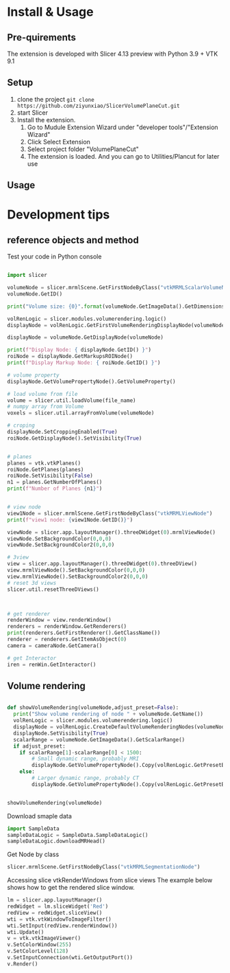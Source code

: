 # Install & Usage

## Pre-quirements 
The extension is developed with Slicer 4.13 preview with Python 3.9 + VTK 9.1

## Setup
1. clone the project  `git clone https://github.com/ziyunxiao/SlicerVolumePlaneCut.git`
2. start Slicer
3. Install the extension. 
   1. Go to Mudule Extension Wizard under "developer tools"/"Extension Wizard"
   2. Click Select Extension
   3. Select project folder "VolumePlaneCut"
   4. The extension is loaded. And you can go to Utilities/Plancut for later use

## Usage



# Development tips
## reference objects and method

Test your code in Python console
```py

import slicer

volumeNode = slicer.mrmlScene.GetFirstNodeByClass("vtkMRMLScalarVolumeNode")
volumeNode.GetID()

print("Volume size: {0}".format(volumeNode.GetImageData().GetDimensions()))

volRenLogic = slicer.modules.volumerendering.logic()
displayNode = volRenLogic.GetFirstVolumeRenderingDisplayNode(volumeNode)

displayNode = volumeNode.GetDisplayNode(volumeNode)

print(f"Display Node: { displayNode.GetID() }")
roiNode = displayNode.GetMarkupsROINode()
print(f"Display Markup Node: { roiNode.GetID() }")

# volume property
displayNode.GetVolumePropertyNode().GetVolumeProperty()

# load volume from file
volume = slicer.util.loadVolume(file_name)
# numpy array from Volume
voxels = slicer.util.arrayFromVolume(volumeNode)

# croping
displayNode.SetCroppingEnabled(True)
roiNode.GetDisplayNode().SetVisibility(True)


# planes
planes = vtk.vtkPlanes()
roiNode.GetPlanes(planes)
roiNode.SetVisibility(False)
n1 = planes.GetNumberOfPlanes()
print(f"Number of Planes {n1}")


# view node
view1Node = slicer.mrmlScene.GetFirstNodeByClass("vtkMRMLViewNode")
print(f"view1 node: {view1Node.GetID()}")

viewNode = slicer.app.layoutManager().threeDWidget(0).mrmlViewNode()
viewNode.SetBackgroundColor(0,0,0)
viewNode.SetBackgroundColor2(0,0,0)

# 3view
view = slicer.app.layoutManager().threeDWidget(0).threeDView()
view.mrmlViewNode().SetBackgroundColor(0,0,0)
view.mrmlViewNode().SetBackgroundColor2(0,0,0)
# reset 3d views
slicer.util.resetThreeDViews()



# get renderer
renderWindow = view.renderWindow()
renderers = renderWindow.GetRenderers()
print(renderers.GetFirstRenderer().GetClassName())
renderer = renderers.GetItemAsObject(0)
camera = cameraNode.GetCamera()

# get Interactor
iren = renWin.GetInteractor()

```
## Volume rendering

```py

def showVolumeRendering(volumeNode,adjust_preset=False):
  print("Show volume rendering of node " + volumeNode.GetName())
  volRenLogic = slicer.modules.volumerendering.logic()
  displayNode = volRenLogic.CreateDefaultVolumeRenderingNodes(volumeNode)
  displayNode.SetVisibility(True)
  scalarRange = volumeNode.GetImageData().GetScalarRange()
  if adjust_preset:
    if scalarRange[1]-scalarRange[0] < 1500:
        # Small dynamic range, probably MRI
        displayNode.GetVolumePropertyNode().Copy(volRenLogic.GetPresetByName("MR-Default"))
    else:
        # Larger dynamic range, probably CT
        displayNode.GetVolumePropertyNode().Copy(volRenLogic.GetPresetByName("CT-Chest-Contrast-Enhanced"))


showVolumeRendering(volumeNode)

```

Download smaple data
```py
import SampleData
sampleDataLogic = SampleData.SampleDataLogic()
sampleDataLogic.downloadMRHead()
```

Get Node by class
```py
slicer.mrmlScene.GetFirstNodeByClass("vtkMRMLSegmentationNode")
```

Accessing slice vtkRenderWindows from slice views
The example below shows how to get the rendered slice window.

```py
lm = slicer.app.layoutManager()
redWidget = lm.sliceWidget('Red')
redView = redWidget.sliceView()
wti = vtk.vtkWindowToImageFilter()
wti.SetInput(redView.renderWindow())
wti.Update()
v = vtk.vtkImageViewer()
v.SetColorWindow(255)
v.SetColorLevel(128)
v.SetInputConnection(wti.GetOutputPort())
v.Render()
```
